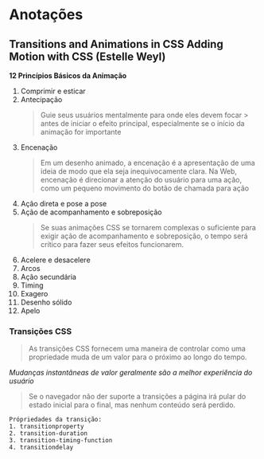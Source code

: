 # Anotações

## Transitions and Animations in CSS Adding Motion with CSS (Estelle Weyl)

__12 Princípios Básicos da Animação__
1. Comprimir e esticar
2. Antecipação
    > Guie seus usuários mentalmente para onde eles devem focar > antes de iniciar o efeito principal, especialmente se o início da animação for importante
3. Encenação
    > Em um desenho animado, a encenação é a apresentação de uma ideia de modo que ela seja inequivocamente clara. Na Web, encenação é direcionar a atenção do usuário para uma ação, como um pequeno movimento do botão de chamada para ação
4. Ação direta e pose a pose
5. Ação de acompanhamento e sobreposição
    > Se suas animações CSS se tornarem complexas o suficiente para exigir ação de acompanhamento e sobreposição, o tempo será crítico para fazer seus efeitos funcionarem.
6. Acelere e desacelere
7. Arcos
8. Ação secundária
9. Timing
10. Exagero
11. Desenho sólido
12. Apelo

### Transições CSS

> As transições CSS fornecem uma maneira de controlar como uma propriedade muda de um valor para o próximo ao longo do tempo.

_Mudanças instantâneas de valor geralmente são a melhor experiência do usuário_

> Se o navegador não der suporte a transições a página irá pular do estado inicial para o final, mas nenhum conteúdo será perdido.

```
Própriedades da transição:
1. transitionproperty
2. transition-duration
3. transition-timing-function
4. transitiondelay
```